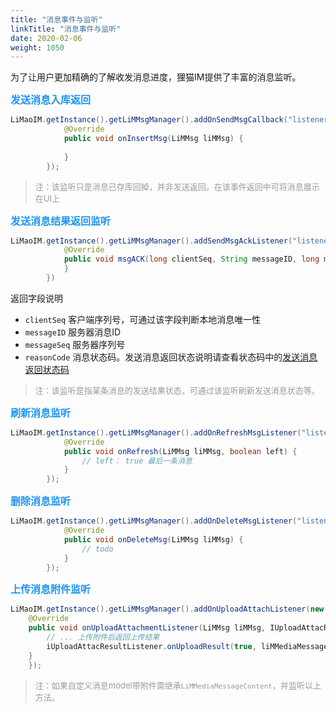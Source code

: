 ```yaml
---
title: "消息事件与监听"
linkTitle: "消息事件与监听"
date: 2020-02-06
weight: 1050
---
```


为了让用户更加精确的了解收发消息进度，狸猫IM提供了丰富的消息监听。

**<font color='#2196F3' size=3>发送消息入库返回</font>**
```java
LiMaoIM.getInstance().getLiMMsgManager().addOnSendMsgCallback("listener_key", new ISendMsgCallBackListener() {
            @Override
            public void onInsertMsg(LiMMsg liMMsg) {
                
            }
        });
```
><font size=2 color='#999'>注：该监听只是消息已存库回掉，并非发送返回。在该事件返回中可将消息展示在UI上</font>

**<font color='#2196F3' size=3>发送消息结果返回监听</font>**
```java
LiMaoIM.getInstance().getLiMMsgManager().addSendMsgAckListener("listener_key", new ISendACK() {
            @Override
            public void msgACK(long clientSeq, String messageID, long messageSeq, byte reasonCode) {
            }
        })
```
返回字段说明
* `clientSeq` 客户端序列号，可通过该字段判断本地消息唯一性
* `messageID` 服务器消息ID
* `messageSeq` 服务器序列号
* `reasonCode` 消息状态码。发送消息返回状态说明请查看状态码中的[发送消息返回状态码](./../status.md)

><font size=2 color='#999'>注：该监听是指某条消息的发送结果状态，可通过该监听刷新发送消息状态等。</font>

**<font color='#2196F3' size=3>刷新消息监听</font>**
```java
LiMaoIM.getInstance().getLiMMsgManager().addOnRefreshMsgListener("listener_key", new IRefreshMsg() {
            @Override
            public void onRefresh(LiMMsg liMMsg, boolean left) {
                // left： true 最后一条消息
            }
        });
```

**<font color='#2196F3' size=3>删除消息监听</font>**
```java
LiMaoIM.getInstance().getLiMMsgManager().addOnDeleteMsgListener("listener_key", new IDeleteMsgListener() {
            @Override
            public void onDeleteMsg(LiMMsg liMMsg) {
                // todo
            }
        });
```

**<font color='#2196F3' size=3>上传消息附件监听</font>**
```java
LiMaoIM.getInstance().getLiMMsgManager().addOnUploadAttachListener(new IUploadAttachmentListener() {
    @Override
    public void onUploadAttachmentListener(LiMMsg liMMsg, IUploadAttacResultListener iUploadAttacResultListener) {
        // ... 上传附件后返回上传结果
        iUploadAttacResultListener.onUploadResult(true, liMMediaMessageContent);
    }
    });
```

><font size=2 color='#999'>注：如果自定义消息model带附件需继承`LiMMediaMessageContent`，并监听以上方法。</font>




